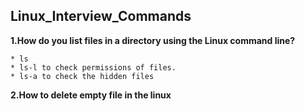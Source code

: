 ## Linux_Interview_Commands

**1.How do you list files in a directory using the Linux command line?**
```
* ls
* ls-l to check permissions of files.
* ls-a to check the hidden files
```
 
**2.How to delete empty file in the linux**

